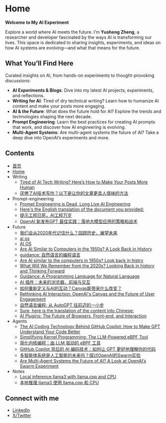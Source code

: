 # Home

**Welcome to My AI Experiment**

Explore a world where AI meets the future. I’m **Yusheng Zheng**, a researcher and developer fascinated by the ways AI is transforming our lives. This space is dedicated to sharing insights, experiments, and ideas on how AI systems are evolving—and what that means for the future.

## **What You’ll Find Here**

Curated insights on AI, from hands-on experiments to thought-provoking discussions:

- **AI Experiments & Blogs**: Dive into my latest AI projects, experiments, and reflections.
- **Writing for AI**: Tired of dry technical writing? Learn how to humanize AI content and make your posts more engaging.
- **AI & the Future**: What does the future hold for AI? Explore the trends and technologies shaping the next decade.
- **Prompt Engineering**: Learn the best practices for creating AI prompts that work, and discover how AI engineering is evolving.
- **Multi-Agent Systems**: Are multi-agent systems the future of AI? Take a deep dive into OpenAI’s experiments and more.

## Contents

- [首页](index.zh.md)
- [Home](index.md)
- Writing
  - [Tired of AI Tech Writing? Here’s How to Make Your Posts More Human](Writing/Feel-human.md)
  - [厌倦了AI技术写作？以下是让你的文章更具人情味的方法](Writing/Feel-human.zh.md)
- Prompt-engineering
  - [Prompt Engineering is Dead, Long Live AI Engineering](Prompt-engineering/prompt-dead.md)
  - [Here's the English translation of the document you provided:](Prompt-engineering/gpt-best-practice.md)
  - [提示工程已死，AI工程万岁](Prompt-engineering/prompt-dead.zh.md)
  - [OpenAI 新发布GPT 最佳实践：落地大模型应用的策略和战术](Prompt-engineering/gpt-best-practice.zh.md)
- Future
  - [我们会从2020年代记住什么？回顾历史，展望未来](Future/future-hostory.zh.md)
  - [ai os](Future/ai-os.zh.md)
  - [AI OS](Future/ai-os.md)
  - [Are AI Similar to Computers in the 1950s? A Look Back in History](Future/history.md)
  - [guidance: 自然语言的编程语言](Future/guidance.zh.md)
  - [Are AI similar to the computers in 1950s? Look back in histry](Future/history.zh.md)
  - [What Will We Remember from the 2020s? Looking Back in history and Thinking Forward](Future/future-hostory.md)
  - [Guidance: A Programming Language for Natural Language](Future/guidance.md)
  - [AI 插件：未来的浏览器、前端与交互](Future/plugin.zh.md)
  - [如何重新定义与AI的互动？Canvas能带来什么改变？](Future/openai-canvas.zh.md)
  - [Rethinking AI Interaction: OpenAI's Canvas and the Future of User Engagement](Future/openai-canvas.md)
  - [自然语言编程: 从 AutoGPT 往前迈的一小步](Future/natual-language-program.md)
  - [Sure, here is the translation of the content into Chinese:](Future/natual-language-program.zh.md)
  - [AI Plugins: The Future of Browsers, Front-end, and Interaction](Future/plugin.md)
- Agents
  - [The AI Coding Technology Behind GitHub Copilot: How to Make GPT Understand Your Code Better](Agents/copilot.md)
  - [Simplifying Kernel Programming: The LLM-Powered eBPF Tool](Agents/kgent.md)
  - [简化内核编程：由 LLM 驱动的 eBPF 工具](Agents/kgent.zh.md)
  - [GitHub Copilot 背后的 AI 编码技术：如何让 GPT 更好地理解你的代码](Agents/copilot.zh.md)
  - [多智能体系统是人工智能的未来吗？探讨OpenAI的Swarm实验](Agents/swarm.zh.md)
  - [Are Multi-Agent Systems the Future of AI? A Look at OpenAI’s Swarm Experiment](Agents/swarm.md)
- Notes
  - [Local inference llama3 with llama.cpp and CPU](Notes/inference-locally.md)
  - [本地推理 llama3 使用 llama.cpp 和 CPU](Notes/inference-locally.zh.md)

## Connect with me

- [LinkedIn](https://www.linkedin.com/in/yunwei37/)
- [X/Twitter](https://x.com/yunwei37)
